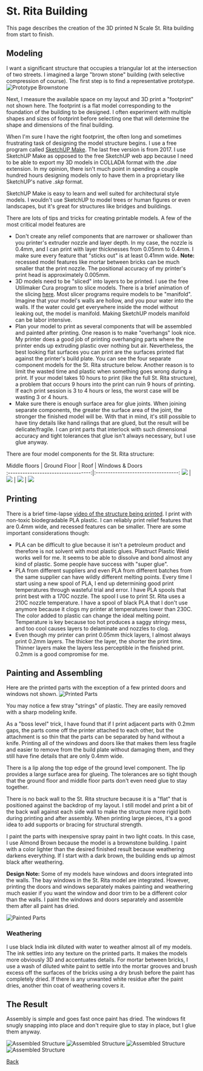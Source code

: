 # St. Rita Building

This page describes the creation of the 3D printed N Scale St. Rita building  from start to finish.

## Modeling

I want a significant structure that occupies a triangular lot at the intersection of two streets.  I imagined a large "brown stone" building (with selective compression of course). The first step is to find a representative prototype.  
![Prototype Brownstone](prototypeBrownstone.png)

Next, I measure the available space on my layout and 3D print a "footprint" not shown here. The footprint is a flat model corresponding to the foundation of the building to be designed. I often experiment with multiple shapes and sizes of footprint before selecting one that will determine the shape and dimensions of the final building.

When I'm sure I have the right footprint, the often long and sometimes frustrating task of designing the model structure begins. I use a free program called [SketchUP Make](https://support.sketchup.com/s/article/Can-I-still-download-SketchUp-Make-and-use-it-on-the-desktop). The last free version is from 2017. I use SketchUP Make as opposed to the free SketchUP web app because I need to be able to export my 3D models in COLLADA format with the *.dae* extension. In my opinion, there isn't much point in spending a couple hundred hours designing models only to have them in a proprietary like SketchUP's native *.skp* format.

SketchUP Make is easy to learn and well suited for architectural style models. I wouldn't use SketchUP to model trees or human figures or even landscapes, but it's great for structures like bridges and buildings.

There are lots of tips and tricks for creating printable models. A few of the most critical model features are 

- Don't create any relief components that are narrower or shallower than you printer's extruder nozzle and layer depth. In my case, the nozzle is 0.4mm, and I can print with layer thicknesses from 0.05mm to 0.4mm. I make sure every feature that "sticks out" is at least 0.41mm wide. **Note:** recessed model features like mortar between bricks can be much smaller that the print nozzle. The positional accuracy of my printer's print head is approximately 0.005mm.
- 3D models need to be "sliced" into layers to be printed. I use the free Utilimaker Cura program to slice models. There is a brief animation of the slicing [here](SlicerAnimation_s.m4v). Most slicer programs require models to be "manifold". Imagine that your model's walls are hollow, and you pour water into the walls. If the water could get everywhere inside the model without leaking out, the model is manifold. Making SketchUP models manifold can be labor intensive.
- Plan your model to print as several components that will be assembled and painted after printing. One reason is to make "overhangs" look nice. My printer does a good job of printing overhanging parts where the printer ends up extruding plastic over nothing but air. Nevertheless, the best looking flat surfaces you can print are the surfaces printed flat against the printer's build plate. You can see the four separate component models for the St. Rita structure below. Another reason is to limit the wasted time and plastic when something goes wrong during a print. If your model takes 10 hours to print (like the full St. Rita structure), a problem that occurs 9 hours into the print can ruin 9 hours of printing. If each print session is 3 to 4 hours or less, the worst case will be wasting 3 or 4 hours.
- Make sure there is enough surface area for glue joints. When joining separate components, the greater the surface area of the joint, the stronger the finished model will be. With that in mind, it's still possible to have tiny details like hand railings that are glued, but the result will be delicate/fragile. I can print parts that interlock with such dimensional accuracy and tight tolerances that glue isn't always necessary, but I use glue anyway.

There are four model components for the St. Rita structure:

Middle floors         |   Ground Floor  |   Roof |  Windows & Doors                 
:----------------------------------:|:----------------------------------:
![](ModelPartA.png)  |  ![](ModelPartB.png) |  ![](ModelPartC.png) |  ![](ModelPartD.png)

## Printing

There is a brief time-lapse [video of the structure being printed](Timelapse3Dprinting.mp4). I print with non-toxic biodegradable PLA plastic. I can reliably print relief features that are 0.4mm wide, and recessed features can be smaller. There are some important considerations though:

- PLA can be difficult to glue because it isn't a petroleum product and therefore is not solvent with most plastic glues. Plastruct Plastic Weld works well for me. It seems to be able to dissolve and bond almost any kind of plastic. Some people have success with "super glue".
- PLA from different suppliers and even PLA from different batches from the same supplier can have wildly different melting points. Every time I start using a new spool of PLA, I end up determining good print temperatures through wasteful trial and error. I have PLA spools that print best with a 170C nozzle. The spool I use to print St. Rita uses a 210C nozzle temperature. I have a spool of black PLA that I don't use anymore because it clogs my printer at temperatures lower than 230C. The color added to plastic can change the ideal melting point. Temperature is key because too hot produces a saggy stringy mess, and too cool causes layers to delaminate and nozzles to clog.
- Even though my printer can print 0.05mm thick layers, I almost always print 0.2mm layers. The thicker the layer, the shorter the print time. Thinner layers make the layers less perceptible in the finished print. 0.2mm is a good compromise for me.

## Painting and Assembling

Here are the printed parts with the exception of a few printed doors and windows not shown.
![Printed Parts](printedParts.png)

You may notice a few stray "strings" of plastic. They are easily removed with a sharp modeling knife.

As a "boss level" trick, I have found that if I print adjacent parts with 0.2mm gaps, the parts come off the printer attached to each other, but the attachment is so thin that the parts can be separated by hand without a knife. Printing all of the windows and doors like that makes them less fragile and easier to remove from the build plate without damaging them, and they still have fine details that are only 0.4mm wide.

There is a lip along the top edge of the ground level component. The lip provides a large surface area for glueing. The tolerances are so tight though that the ground floor and middle floor parts don't even need glue to stay together.

There is no back wall to the St. Rita structure because it is a "flat" that is positioned against the backdrop of my layout. I still model and print a bit of the back wall against each side wall to make the structure more rigid both during printing and after assembly. When printing large pieces, it's a good idea to add supports or bracing for structural strength.

I paint the parts with inexpensive spray paint in two light coats. In this case, I use Almond Brown because the model is a brownstone building. I paint with a color lighter than the desired finished result because weathering darkens everything. If I start with a dark brown, the building ends up almost black after weathering.

**Design Note:** Some of my models have windows and doors integrated into the walls. The bay windows in the St. Rita model are integrated. However, printing the doors and windows separately makes painting and weathering much easier if you want the window and door trim to be a different color than the walls. I paint the windows and doors separately and assemble them after all paint has dried.

![Painted Parts](paintedParts.png)

### Weathering

I use black India ink diluted with water to weather almost all of my models. The ink settles into any texture on the printed parts. It makes the models more obviously 3D and accentuates details. For mortar between bricks, I use a wash of diluted white paint to settle into the mortar grooves and brush excess off the surfaces of the bricks using a dry brush before the paint has completely dried. If there is any unwanted white residue after the paint dries, another thin coat of weathering covers it.

## The Result

Assembly is simple and goes fast once paint has dried. The windows fit snugly snapping into place and don't require glue to stay in place, but I glue them anyway.

![Assembled Structure](assembledStructure.png)
![Assembled Structure](assembledStructure_b.png)
![Assembled Structure](assembledStructure_c.png)
![Assembled Structure](assembledStructure_d.png)


[Back](https://nscale4by8.github.io/nscale4x8/)
